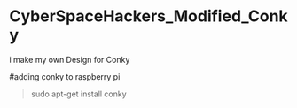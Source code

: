 # CyberSpaceHackers_Modified_Conky
i make my own Design for Conky

#adding conky to raspberry pi
> sudo apt-get install conky
